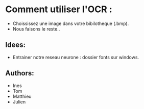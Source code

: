 # Comment utiliser l'OCR : 
- Choississez une image dans votre bibilotheque (.bmp).
- Nous faisons le reste..

## Idees:
- Entrainer notre reseau neurone : dossier fonts sur windows.

## Authors:
- Ines
- Tom
- Matthieu
- Julien
